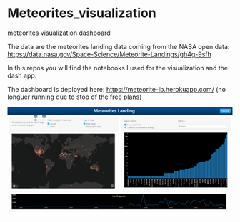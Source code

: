 # Meteorites_visualization
meteorites visualization dashboard

The data are the meteorites landing data coming from the NASA open data: https://data.nasa.gov/Space-Science/Meteorite-Landings/gh4g-9sfh

In this repos you will find the notebooks I used for the visualization and the dash app.

The dashboard is deployed here: https://meteorite-lb.herokuapp.com/ (no longuer running due to stop of the free plans)

![](images/dashboard.png)
